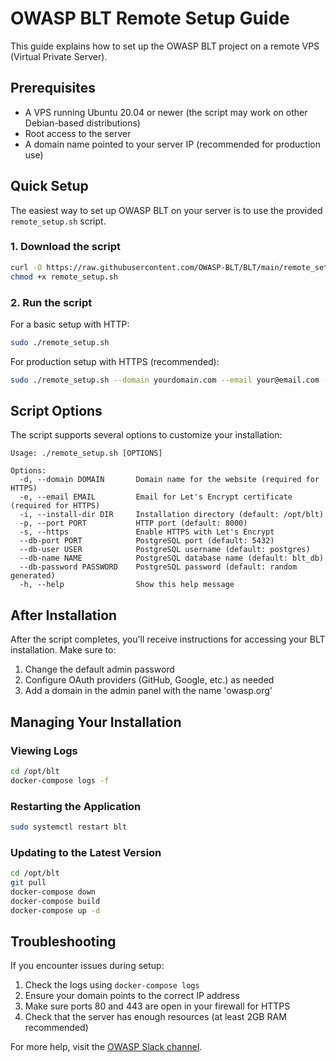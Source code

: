 # OWASP BLT Remote Setup Guide

This guide explains how to set up the OWASP BLT project on a remote VPS (Virtual Private Server).

## Prerequisites

- A VPS running Ubuntu 20.04 or newer (the script may work on other Debian-based distributions)
- Root access to the server
- A domain name pointed to your server IP (recommended for production use)

## Quick Setup

The easiest way to set up OWASP BLT on your server is to use the provided `remote_setup.sh` script.

### 1. Download the script

```bash
curl -O https://raw.githubusercontent.com/OWASP-BLT/BLT/main/remote_setup.sh
chmod +x remote_setup.sh
```

### 2. Run the script

For a basic setup with HTTP:

```bash
sudo ./remote_setup.sh
```

For production setup with HTTPS (recommended):

```bash
sudo ./remote_setup.sh --domain yourdomain.com --email your@email.com --https
```

## Script Options

The script supports several options to customize your installation:

```
Usage: ./remote_setup.sh [OPTIONS]

Options:
  -d, --domain DOMAIN       Domain name for the website (required for HTTPS)
  -e, --email EMAIL         Email for Let's Encrypt certificate (required for HTTPS)
  -i, --install-dir DIR     Installation directory (default: /opt/blt)
  -p, --port PORT           HTTP port (default: 8000)
  -s, --https               Enable HTTPS with Let's Encrypt
  --db-port PORT            PostgreSQL port (default: 5432)
  --db-user USER            PostgreSQL username (default: postgres)
  --db-name NAME            PostgreSQL database name (default: blt_db)
  --db-password PASSWORD    PostgreSQL password (default: random generated)
  -h, --help                Show this help message
```

## After Installation

After the script completes, you'll receive instructions for accessing your BLT installation. Make sure to:

1. Change the default admin password
2. Configure OAuth providers (GitHub, Google, etc.) as needed
3. Add a domain in the admin panel with the name 'owasp.org'

## Managing Your Installation

### Viewing Logs

```bash
cd /opt/blt
docker-compose logs -f
```

### Restarting the Application

```bash
sudo systemctl restart blt
```

### Updating to the Latest Version

```bash
cd /opt/blt
git pull
docker-compose down
docker-compose build
docker-compose up -d
```

## Troubleshooting

If you encounter issues during setup:

1. Check the logs using `docker-compose logs`
2. Ensure your domain points to the correct IP address
3. Make sure ports 80 and 443 are open in your firewall for HTTPS
4. Check that the server has enough resources (at least 2GB RAM recommended)

For more help, visit the [OWASP Slack channel](https://owasp.org/slack/invite).